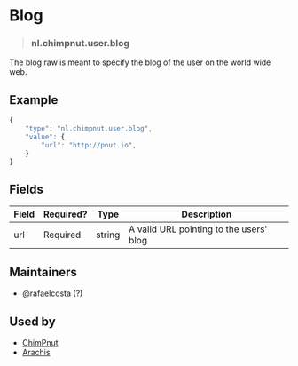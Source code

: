 <!-- give your raw a title -->
# Blog

<!-- specify the "type" for your raw -->
> ### nl.chimpnut.user.blog

<!-- provide a description of what your raw represents -->
The blog raw is meant to specify the blog of the user on the world wide web.

<!-- provide at least one example of what your raw might look like in the wild -->
## Example

~~~ js
{
    "type": "nl.chimpnut.user.blog",
    "value": {
        "url": "http://pnut.io",
    }
}
~~~

<!-- provide a complete description of the fields in the "value" object for your raw -->
## Fields

| Field         | Required? | Type   | Description                                    |
| -----         | --------- | ----   | -----------                                    |
| url           | Required  | string | A valid URL pointing to the users' blog        |

<!-- provide a way to contact you -->
## Maintainers
* @rafaelcosta (?)

<!-- provide references to compatible apps / service -->
## Used by
* [ChimPnut](https://itunes.apple.com/us/app/chimpnut-microblog-pm-chat/id1198300163?mt=8)
* [Arachis](https://itunes.apple.com/br/app/arachis/id1200781062?mt=8)
